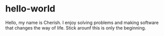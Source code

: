 # hello-world


Hello, my name is Cherish. I enjoy solving problems and making software that changes the way of life.
Stick arounf this is only the beginning.
